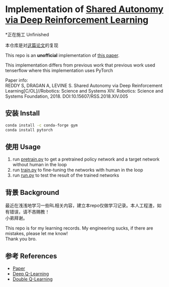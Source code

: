 # Implementation of [Shared Autonomy via Deep Reinforcement Learning](https://www.roboticsproceedings.org/rss14/p05.pdf)

*正在施工 Unfinished

本仓库是对[这篇论文](https://www.roboticsproceedings.org/rss14/p05.pdf)的复现
  
This repo is an **unofficial** implementation of [this paper](https://www.roboticsproceedings.org/rss14/p05.pdf).

This implementation differs from previous work that previous work used tenserflow where this implementation uses PyTorch

Paper info:  
REDDY S, DRAGAN A, LEVINE S. Shared Autonomy via Deep Reinforcement Learning[C/OL]//Robotics: Science and Systems XIV. Robotics: Science and Systems Foundation, 2018. DOI:10.15607/RSS.2018.XIV.005

## 安装 Install

```zsh
conda install -c conda-forge gym
conda install pytorch
```

## 使用 Usage

1. run [pretrain.py](./pretrain.py) to get a pretrained policy network and a target network without human in the loop
2. run [train.py](./train.py) to fine-tuning the networks with human in the loop
3. run [run.py](./run.py) to test the result of the trained networks

## 背景 Background

最近在浅浅地学习一些RL相关内容，建立本repo仅做学习记录。本人工程渣，如有错误，请不吝赐教！  
小弟拜谢。

This repo is for my learning records. My engineering sucks, if there are mistakes, please let me know!  
Thank you bro.

## 参考 References

- [Paper](https://www.roboticsproceedings.org/rss14/p05.pdf)  
- [Deep Q-Learning](https://pytorch.org/tutorials/intermediate/reinforcement_q_learning.html)  
- [Double Q-Learning](https://proceedings.neurips.cc/paper_files/paper/2010/file/091d584fced301b442654dd8c23b3fc9-Paper.pdf)
